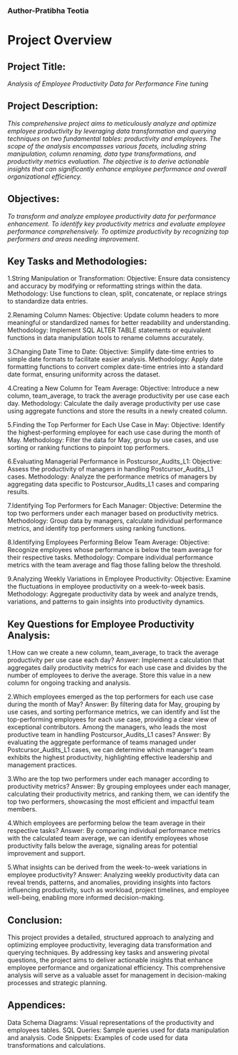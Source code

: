 ### Author-Pratibha Teotia



# Project Overview

## Project Title: 
*Analysis of Employee Productivity Data for Performance Fine tuning*

## Project Description:
*This comprehensive project aims to meticulously analyze and optimize employee productivity by leveraging data transformation and querying techniques on two fundamental tables: productivity and employees. The scope of the analysis encompasses various facets, including string manipulation, column renaming, data type transformations, and productivity metrics evaluation. The objective is to derive actionable insights that can significantly enhance employee performance and overall organizational efficiency.*

## Objectives:
*To transform and analyze employee productivity data for performance enhancement.
To identify key productivity metrics and evaluate employee performance comprehensively.
To optimize productivity by recognizing top performers and areas needing improvement.*

## Key Tasks and Methodologies:

1.String Manipulation or Transformation:
Objective: Ensure data consistency and accuracy by modifying or reformatting strings within the data.
Methodology: Use functions to clean, split, concatenate, or replace strings to standardize data entries.

2.Renaming Column Names:
Objective: Update column headers to more meaningful or standardized names for better readability and understanding.
Methodology: Implement SQL ALTER TABLE statements or equivalent functions in data manipulation tools to rename columns accurately.

3.Changing Date Time to Date:
Objective: Simplify date-time entries to simple date formats to facilitate easier analysis.
Methodology: Apply date formatting functions to convert complex date-time entries into a standard date format, ensuring uniformity across the dataset.

4.Creating a New Column for Team Average:
Objective: Introduce a new column, team_average, to track the average productivity per use case each day.
Methodology: Calculate the daily average productivity per use case using aggregate functions and store the results in a newly created column.

5.Finding the Top Performer for Each Use Case in May:
Objective: Identify the highest-performing employee for each use case during the month of May.
Methodology: Filter the data for May, group by use cases, and use sorting or ranking functions to pinpoint top performers.

6.Evaluating Managerial Performance in Postcursor_Audits_L1:
Objective: Assess the productivity of managers in handling Postcursor_Audits_L1 cases.
Methodology: Analyze the performance metrics of managers by aggregating data specific to Postcursor_Audits_L1 cases and comparing results.

7.Identifying Top Performers for Each Manager:
Objective: Determine the top two performers under each manager based on productivity metrics.
Methodology: Group data by managers, calculate individual performance metrics, and identify top performers using ranking functions.

8.Identifying Employees Performing Below Team Average:
Objective: Recognize employees whose performance is below the team average for their respective tasks.
Methodology: Compare individual performance metrics with the team average and flag those falling below the threshold.

9.Analyzing Weekly Variations in Employee Productivity:
Objective: Examine the fluctuations in employee productivity on a week-to-week basis.
Methodology: Aggregate productivity data by week and analyze trends, variations, and patterns to gain insights into productivity dynamics.



## Key Questions for Employee Productivity Analysis:

1.How can we create a new column, team_average, to track the average productivity per use case each day?
Answer: Implement a calculation that aggregates daily productivity metrics for each use case and divides by the number of employees to derive the average. Store this value in a new column for ongoing tracking and analysis.

2.Which employees emerged as the top performers for each use case during the month of May?
Answer: By filtering data for May, grouping by use cases, and sorting performance metrics, we can identify and list the top-performing employees for each use case, providing a clear view of exceptional contributors.
Among the managers, who leads the most productive team in handling Postcursor_Audits_L1 cases?
Answer: By evaluating the aggregate performance of teams managed under Postcursor_Audits_L1 cases, we can determine which manager's team exhibits the highest productivity, highlighting effective leadership and management practices.

3.Who are the top two performers under each manager according to productivity metrics?
Answer: By grouping employees under each manager, calculating their productivity metrics, and ranking them, we can identify the top two performers, showcasing the most efficient and impactful team members.

4.Which employees are performing below the team average in their respective tasks?
Answer: By comparing individual performance metrics with the calculated team average, we can identify employees whose productivity falls below the average, signaling areas for potential improvement and support.

5.What insights can be derived from the week-to-week variations in employee productivity?
Answer: Analyzing weekly productivity data can reveal trends, patterns, and anomalies, providing insights into factors influencing productivity, such as workload, project timelines, and employee well-being, enabling more informed decision-making.

## Conclusion:
This project provides a detailed, structured approach to analyzing and optimizing employee productivity, leveraging data transformation and querying techniques. By addressing key tasks and answering pivotal questions, the project aims to deliver actionable insights that enhance employee performance and organizational efficiency. This comprehensive analysis will serve as a valuable asset for management in decision-making processes and strategic planning.

## Appendices:
Data Schema Diagrams: Visual representations of the productivity and employees tables.
SQL Queries: Sample queries used for data manipulation and analysis.
Code Snippets: Examples of code used for data transformations and calculations.
